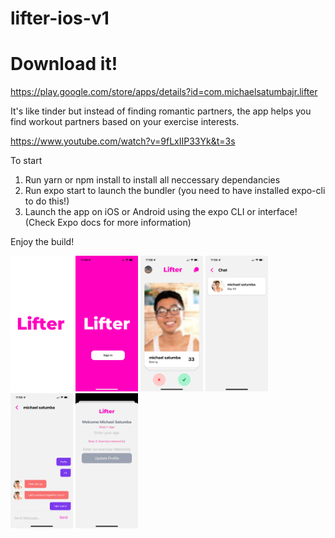 # lifter-ios-v1

# Download it!

https://play.google.com/store/apps/details?id=com.michaelsatumbajr.lifter

It's like tinder but instead of finding romantic partners, the app helps you find workout partners based on your exercise interests.


https://www.youtube.com/watch?v=9fLxIIP33Yk&t=3s

To start

1. Run yarn or npm install to install all neccessary dependancies
2. Run expo start to launch the bundler (you need to have installed expo-cli to do this!)
3. Launch the app on iOS or Android using the expo CLI or interface! (Check Expo docs for more information)

Enjoy the build!

<img src='preview0.png' width='100' /> <img src='preview1.png' width='100' /> <img src='preview2.png' width='100' /> <img src='preview3.png' width='100' /> <img src='preview4.png' width='100' /> <img src='preview5.png' width='100' />








